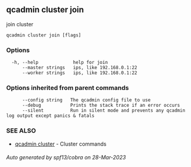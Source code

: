 ## qcadmin cluster join

join cluster

```
qcadmin cluster join [flags]
```

### Options

```
  -h, --help             help for join
      --master strings   ips, like 192.168.0.1:22
      --worker strings   ips, like 192.168.0.1:22
```

### Options inherited from parent commands

```
      --config string   The qcadmin config file to use
      --debug           Prints the stack trace if an error occurs
      --silent          Run in silent mode and prevents any qcadmin log output except panics & fatals
```

### SEE ALSO

* [qcadmin cluster](qcadmin_cluster.md)	 - Cluster commands

###### Auto generated by spf13/cobra on 28-Mar-2023
